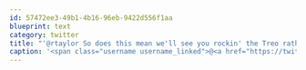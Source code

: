 ```yaml
---
id: 57472ee3-49b1-4b16-96eb-9422d556f1aa
blueprint: text
category: twitter
title: "'@rtaylor So does this mean we'll see you rockin' the Treo rather than an iPhone5?"
caption: '<span class="username username_linked">@<a href="https://twitter.com/rtaylor" title="Elon Musk">rtaylor</a></span> So does this mean we''ll see you rockin'' the Treo rather than an iPhone5?'
---
```

